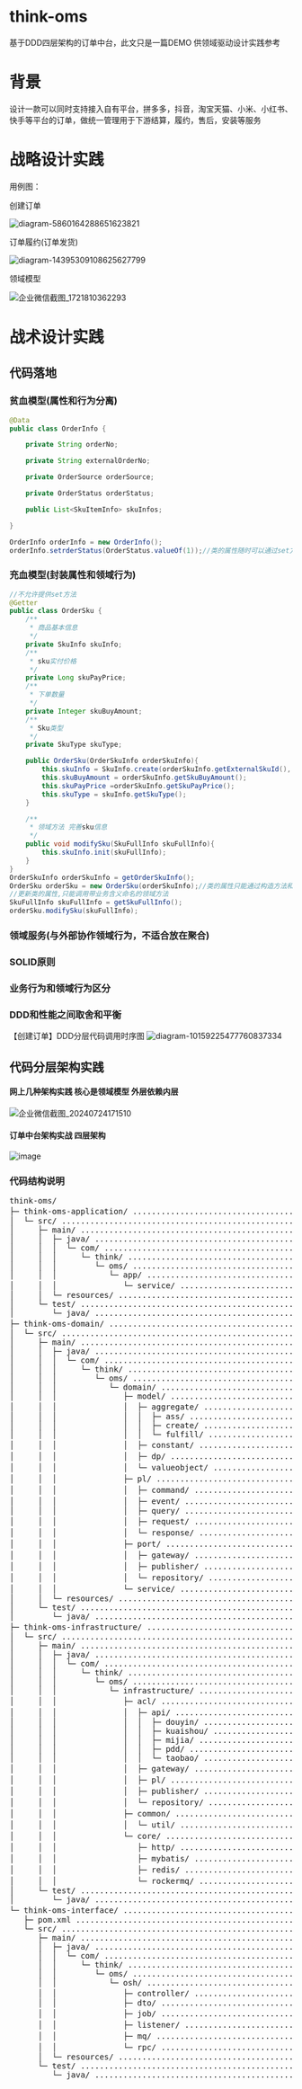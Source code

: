 # think-oms
基于DDD四层架构的订单中台，此文只是一篇DEMO 供领域驱动设计实践参考

# 背景
设计一款可以同时支持接入自有平台，拼多多，抖音，淘宝天猫、小米、小红书、快手等平台的订单，做统一管理用于下游结算，履约，售后，安装等服务

# 战略设计实践

用例图：

创建订单

![diagram-5860164288651623821](https://github.com/user-attachments/assets/9fd98c3a-cae9-446c-ace1-6c6b7e0b92aa)

订单履约(订单发货)


![diagram-14395309108625627799](https://github.com/user-attachments/assets/4d478c25-ce90-42b0-a708-241f5e091dbe)


领域模型

![企业微信截图_1721810362293](https://github.com/user-attachments/assets/65722a4a-493a-4bec-bf46-bd7384da73ed)

# 战术设计实践

##  代码落地
### 贫血模型(属性和行为分离)
```Java
@Data
public class OrderInfo {

    private String orderNo;

    private String externalOrderNo;

    private OrderSource orderSource;

    private OrderStatus orderStatus;

    public List<SkuItemInfo> skuInfos;

}

OrderInfo orderInfo = new OrderInfo();
orderInfo.setrderStatus(OrderStatus.valueOf(1));//类的属性随时可以通过set方法变更

```
### 充血模型(封装属性和领域行为)
```Java
//不允许提供set方法
@Getter
public class OrderSku {
    /**
     * 商品基本信息
     */
    private SkuInfo skuInfo;
    /**
     * sku实付价格
     */
    private Long skuPayPrice;
    /**
     * 下单数量
     */
    private Integer skuBuyAmount;
    /**
     * Sku类型
     */
    private SkuType skuType;

    public OrderSku(OrderSkuInfo orderSkuInfo){
        this.skuInfo = SkuInfo.create(orderSkuInfo.getExternalSkuId(), orderSkuInfo.getExternalSkuCode());;
        this.skuBuyAmount = orderSkuInfo.getSkuBuyAmount();
        this.skuPayPrice =orderSkuInfo.getSkuPayPrice();
        this.skuType = skuInfo.getSkuType();
    }

    /**
     * 领域方法 完善sku信息
     */
    public void modifySku(SkuFullInfo skuFullInfo){
        this.skuInfo.init(skuFullInfo);
    }
}
OrderSkuInfo orderSkuInfo = getOrderSkuInfo();
OrderSku orderSku = new OrderSku(orderSkuInfo);//类的属性只能通过构造方法和工厂进行赋值
//更新类的属性,只能调用带业务含义命名的领域方法
SkuFullInfo skuFullInfo = getSkuFullInfo();
orderSku.modifySku(skuFullInfo);
```
### 领域服务(与外部协作领域行为，不适合放在聚合)
### SOLID原则
### 业务行为和领域行为区分
### DDD和性能之间取舍和平衡

【创建订单】DDD分层代码调用时序图
![diagram-10159225477760837334](https://github.com/user-attachments/assets/08e6a62d-dcd2-46e1-9b25-153fc053d672)


## 代码分层架构实践

#### 网上几种架构实践 核心是领域模型 外层依赖内层
![企业微信截图_20240724171510](https://github.com/user-attachments/assets/71554155-8446-4160-aa9d-1ea216eeb578)



#### 订单中台架构实战 四层架构
![image](https://github.com/user-attachments/assets/51593795-74c6-4c3d-8dd0-1edf68975115)


### 代码结构说明
<pre>
think-oms/
├─ think-oms-application/ ......................................... 应用层
│  └─ src/ ........................................................ 
│     ├─ main/ .................................................... 
│     │  ├─ java/ ................................................. 
│     │  │  └─ com/ ............................................... 
│     │  │     └─ think/ .......................................... 
│     │  │        └─ oms/ ......................................... 
│     │  │           └─ app/ ...................................... 
│     │  │              └─ service/ ............................... AppService (对应use case)
│     │  └─ resources/ ............................................ 
│     └─ test/ .................................................... 
│        └─ java/ ................................................. 
├─ think-oms-domain/ .............................................. 领域层
│  └─ src/ ........................................................ 
│     ├─ main/ .................................................... 
│     │  ├─ java/ ................................................. 
│     │  │  └─ com/ ............................................... 
│     │  │     └─ think/ .......................................... 
│     │  │        └─ oms/ ......................................... 
│     │  │           └─ domain/ ................................... 
│     │  │              ├─ model/ ................................. 
│     │  │              │  ├─ aggregate/ .......................... 聚合/聚合根
│     │  │              │  │  ├─ ass/ ............................. 
│     │  │              │  │  ├─ create/ .......................... 
│     │  │              │  │  └─ fulfill/ ......................... 
│     │  │              │  ├─ constant/ ........................... 业务枚举
│     │  │              │  ├─ dp/ ................................. DP模型
│     │  │              │  └─ valueobject/ ........................ 值对象
│     │  │              ├─ pl/ .................................... PL转换层
│     │  │              │  ├─ command/ ............................ 创建聚合根command
│     │  │              │  ├─ event/ .............................. 领域事件
│     │  │              │  ├─ query/ .............................. query
│     │  │              │  ├─ request/ ............................ 网关request
│     │  │              │  └─ response/ ........................... 网关response
│     │  │              ├─ port/ .................................. 领域层port(南向网关)
│     │  │              │  ├─ gateway/ ............................ 网关
│     │  │              │  ├─ publisher/ .......................... 领域事件发布
│     │  │              │  └─ repository/ ......................... 资源库
│     │  │              └─ service/ ............................... 领域Service
│     │  └─ resources/ ............................................ 
│     └─ test/ .................................................... 
│        └─ java/ ................................................. 
├─ think-oms-infrastructure/ ...................................... 基础设施层
│  └─ src/ ........................................................ 
│     ├─ main/ .................................................... 
│     │  ├─ java/ ................................................. 
│     │  │  └─ com/ ............................................... 
│     │  │     └─ think/ .......................................... 
│     │  │        └─ oms/ ......................................... 
│     │  │           └─ infrastructure/ ........................... 
│     │  │              ├─ acl/ ................................... 南向网关(port具体实现)
│     │  │              │  ├─ api/ ................................ 外部订单协议实现
│     │  │              │  │  ├─ douyin/ .......................... 
│     │  │              │  │  ├─ kuaishou/ ........................ 
│     │  │              │  │  ├─ mijia/ ........................... 
│     │  │              │  │  ├─ pdd/ ............................. 
│     │  │              │  │  └─ taobao/ .......................... 
│     │  │              │  ├─ gateway/ ............................ 对应port-gateway具体实现
│     │  │              │  ├─ pl/ ................................. PL工具
│     │  │              │  ├─ publisher/ .......................... 对应port-publisher具体实现
│     │  │              │  └─ repository/ ......................... 对应port-repository具体实现
│     │  │              ├─ common/ ................................ 通用
│     │  │              │  └─ util/ ............................... 工具类
│     │  │              └─ core/ .................................. 技术具体实现
│     │  │                 ├─ http/ ............................... http实现
│     │  │                 ├─ mybatis/ ............................ orm实现
│     │  │                 ├─ redis/ .............................. cache实现
│     │  │                 └─ rockermq/ ........................... mqs实现
│     └─ test/ .................................................... 
│        └─ java/ ................................................. 
└─ think-oms-interface/ ........................................... 接口层(北向网关)
   ├─ pom.xml ..................................................... 
   └─ src/ ........................................................ 
      ├─ main/ .................................................... 
      │  ├─ java/ ................................................. 
      │  │  └─ com/ ............................................... 
      │  │     └─ think/ .......................................... 
      │  │        └─ oms/ ......................................... 
      │  │           └─ osh/ ...................................... 
      │  │              ├─ controller/ ............................ http接口
      │  │              ├─ dto/ ................................... DTO
      │  │              ├─ job/ ................................... 定时任务
      │  │              ├─ listener/ .............................. 本地事件监听
      │  │              ├─ mq/ .................................... 远程事件监听
      │  │              └─ rpc/ ................................... RPC接口
      │  └─ resources/ ............................................ 
      └─ test/ .................................................... 
         └─ java/ ................................................. 
</pre>
